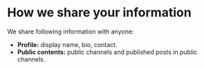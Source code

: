 # How we share your information
We share following information with anyone:
* **Profile:** display name, bio, contact.
* **Public contents:** public channels and published posts in public channels.
